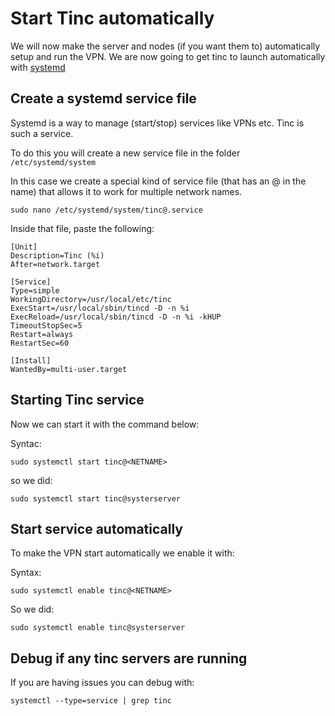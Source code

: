 # Start Tinc automatically 

We will now make the server and nodes (if you want them to) automatically setup and run the VPN. We are now going to get tinc to launch automatically with [systemd](https://en.wikipedia.org/wiki/Systemd) 

## Create a systemd service file

Systemd is a way to manage (start/stop) services like VPNs etc. Tinc is such a service. 

To do this you will create a new service file in the folder `/etc/systemd/system`

In this case we create a special kind of service file (that has an @ in the name) that allows it to work for multiple network names.

```shell 
sudo nano /etc/systemd/system/tinc@.service
```


Inside that file, paste the following:

``` service
[Unit] 
Description=Tinc (%i) 
After=network.target 

[Service] 
Type=simple
WorkingDirectory=/usr/local/etc/tinc
ExecStart=/usr/local/sbin/tincd -D -n %i
ExecReload=/usr/local/sbin/tincd -D -n %i -kHUP 
TimeoutStopSec=5 
Restart=always 
RestartSec=60 

[Install] 
WantedBy=multi-user.target
```

## Starting Tinc service

Now we can start it with the command below:

Syntac:
``` shell
sudo systemctl start tinc@<NETNAME>
```

so we did:
``` shell
sudo systemctl start tinc@systerserver
```

## Start service automatically

To make the VPN start automatically we enable it with:

Syntax:
```shell 
sudo systemctl enable tinc@<NETNAME>
```

So we did:
```shell 
sudo systemctl enable tinc@systerserver
```

## Debug if any tinc servers are running 

If you are having issues you can debug with:

``` shell
systemctl --type=service | grep tinc
```


